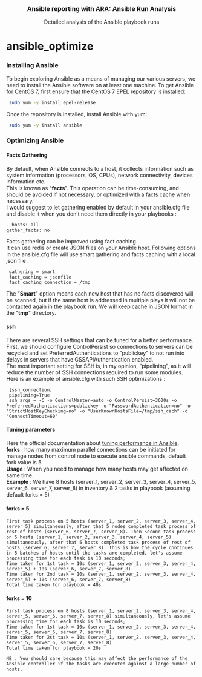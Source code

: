 <br />
<div align="center">
  <h3 align="center">Ansible reporting with ARA: Ansible Run Analysis</h3>
  <p align="center">
    Detailed analysis of the Ansible playbook runs
</div>

# ansible_optimize
### Installing Ansible
To begin exploring Ansible as a means of managing our various servers, we need to install the Ansible software on at least one machine.
To get Ansible for CentOS 7, first ensure that the CentOS 7 EPEL repository is installed:
 ```sh
  sudo yum -y install epel-release
  ```
 Once the repository is installed, install Ansible with yum:
 ```sh
  sudo yum -y install ansible
  ```
 
 ### Optimizing Ansible
 #### Facts Gathering
 By default, when Ansible connects to a host, it collects information such as system information (processors, OS, CPUs), network connectivity, devices information etc.</br>
 This is known as "**facts**". This operation can be time-consuming, and should be avoided if not necessary, or optimized with a facts cache when necessary.<br/>
 I would suggest to let gathering enabled by default in your ansible.cfg file and disable it when you don’t need them directly in your playbooks :
  ```
  - hosts: all
  gather_facts: no
  ```
  
  Facts gathering can be improved using fact caching. <br/>
  It can use redis or create JSON files on your Ansible host. Following options in the ansible.cfg file will use smart gathering and facts caching with a local json file :
   ```
    gathering = smart
    fact_caching = jsonfile
    fact_caching_connection = /tmp
   ```
   
  The "**Smart**" option means each new host that has no facts discovered will be scanned, but if the same host is addressed in multiple plays it will not be contacted again in the playbook run. We will keep cache in JSON format in the "**tmp**" directory.
  
   #### ssh
   There are several SSH settings that can be tuned for a better performance. First, we should configure ControlPersist so connections to servers can be recycled and set PreferredAuthentications to “publickey” to not run into delays in servers that have GSSAPIAuthentication enabled.<br/>
   The most important setting for SSH is, in my opinion, “pipelining”, as it will reduce the number of SSH connections required to run some modules.<br/>
   Here is an example of ansible.cfg with such SSH optimizations :
   ```
    [ssh_connection]
    pipelining=True
    ssh_args = -C -o ControlMaster=auto -o ControlPersist=3600s -o PreferredAuthentications=publickey -o "PasswordAuthentication=no" -o "StrictHostKeyChecking=no" -o "UserKnownHostsFile=/tmp/ssh_cach" -o "ConnectTimeout=60"
   ```
   
   #### Tuning parameters 
   Here the official documentation about [tuning performance in Ansible](https://www.ansible.com/blog/ansible-performance-tuning).<br/>
   **forks** : how many maximum parallel connections can be initiated for manage nodes from control node to execute ansible commands, 
   default fork value is 5.<br/>
   **Usage** : When you need to manage how many hosts may get affected on same time.<br/>
   **Example** : We have 8 hosts (server_1, server_2, server_3, server_4, server_5, server_6, server_7, server_8) in inventory & 2 tasks in playbook (assuming default forks = 5)<br/>
   
 #### forks = 5
	First task process on 5 hosts (server_1, server_2, server_3, server_4, server_5) simultaneously, after that 5 nodes completed task process of rest of hosts (server_6, server_7, server_8). Then Second task process on 5 hosts (server_1, server_2, server_3, server_4, server_5) simultaneously, after that 5 hosts completed task process of rest of hosts (server_6, server_7, server_8). This is how the cycle continues in 5 batches of hosts until the tasks are completed, let's assume processing time for each task is 10 seconds;
    Time taken for 1st task = 10s (server_1, server_2, server_3, server_4, server_5) + 10s (server_6, server_7, server_8)
    Time taken for 2nd task = 10s (server_1, server_2, server_3, server_4, server_5) + 10s (server_6, server_7, server_8)
    Total time taken for playbook = 40s
	
#### forks = 10
	First task process on 8 hosts (server_1, server_2, server_3, server_4, server_5, server_6, server_7, server_8) simultaneously, let's assume processing time for each task is 10 seconds;
	Time taken for 1st task = 10s (server_1, server_2, server_3, server_4, server_5, server_6, server_7, server_8)
	Time taken for 2st task = 10s (server_1, server_2, server_3, server_4, server_5, server_6, server_7, server_8)
	Total time taken for playbook = 20s
	
	NB : You should care because this may affect the performance of the Ansible controller if the tasks are executed against a large number of hosts.
  
   
   
